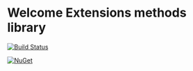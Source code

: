 # Welcome Extensions methods library


[![Build Status](https://dev.azure.com/ilkerhalil/Extensions/_apis/build/status/Extensions-CI?branchName=master)](https://dev.azure.com/ilkerhalil/Extensions/_build/latest?definitionId=4&branchName=master)

[![NuGet](https://img.shields.io/nuget/v/Nuget.Core.svg?style=plastic)](https://www.nuget.org/packages/Another.Extension.Methods/)
